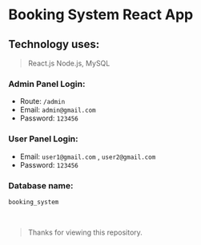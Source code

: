 # Booking System React App

## Technology uses:

> React.js Node.js, MySQL <br>

### Admin Panel Login:

- Route: `/admin`
- Email: `admin@gmail.com`
- Password: `123456`

### User Panel Login:

- Email: `user1@gmail.com` , `user2@gmail.com`
- Password: `123456`

### Database name:

```
booking_system
```

<br>

> Thanks for viewing this repository.
